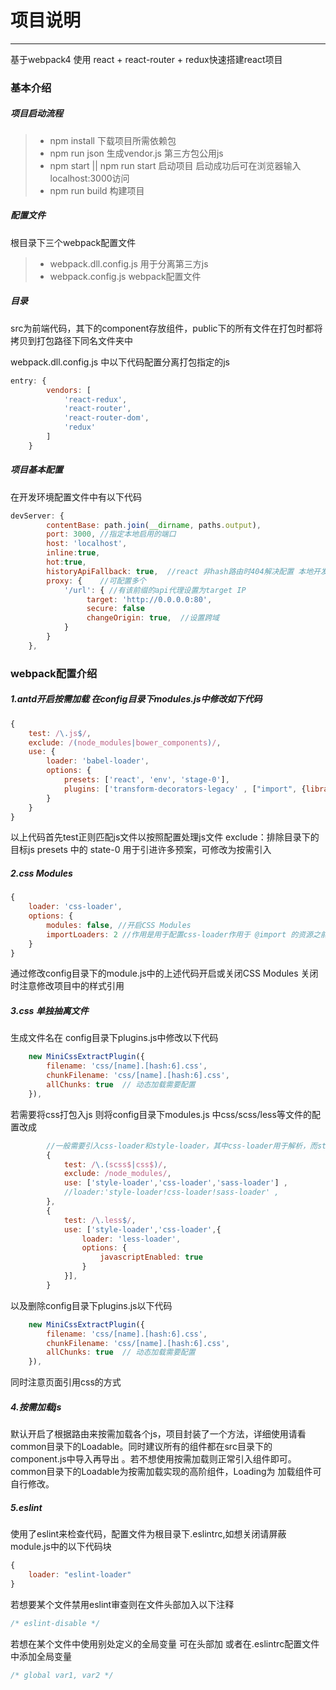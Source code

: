 # 项目说明
------
基于webpack4 使用 react + react-router + redux快速搭建react项目

### 基本介绍

##### 项目启动流程
>* npm install 下载项目所需依赖包
>* npm run json 生成vendor.js 第三方包公用js
>* npm start || npm run start 启动项目 启动成功后可在浏览器输入 localhost:3000访问
>* npm run build 构建项目

##### 配置文件
根目录下三个webpack配置文件
>* webpack.dll.config.js 用于分离第三方js
>* webpack.config.js webpack配置文件

##### 目录
src为前端代码，其下的component存放组件，public下的所有文件在打包时都将拷贝到打包路径下同名文件夹中


webpack.dll.config.js 中以下代码配置分离打包指定的js
```javascript
entry: {
        vendors: [
            'react-redux',
            'react-router',
            'react-router-dom',
            'redux'
        ]
    }
```

##### 项目基本配置
在开发环境配置文件中有以下代码
```javascript
devServer: {
        contentBase: path.join(__dirname, paths.output),
        port: 3000, //指定本地启用的端口
        host: 'localhost',
        inline:true,
        hot:true,
        historyApiFallback: true,  //react 非hash路由时404解决配置 本地开发路由请求指向index.html
        proxy: {    //可配置多个
            '/url': { //有该前缀的api代理设置为target IP
                 target: 'http://0.0.0.0:80',
                 secure: false
                 changeOrigin: true,  //设置跨域
            }
        }
    },
```


### webpack配置介绍

##### 1.antd开启按需加载 在config目录下modules.js中修改如下代码
```javascript
{
    test: /\.js$/,
    exclude: /(node_modules|bower_components)/,
    use: {
        loader: 'babel-loader',
        options: {
            presets: ['react', 'env', 'stage-0'],
            plugins: ['transform-decorators-legacy' , ["import", {libraryName: "antd", style: true}]]
        }
    }
}
```
以上代码首先test正则匹配js文件以按照配置处理js文件
exclude：排除目录下的目标js
presets 中的 state-0 用于引进许多预案，可修改为按需引入

##### 2.css Modules
```javascript
{
    loader: 'css-loader',
    options: {
        modules: false, //开启CSS Modules
        importLoaders: 2 //作用是用于配置css-loader作用于 @import 的资源之前需要经过其他loader的个数
    }
}
```
通过修改config目录下的module.js中的上述代码开启或关闭CSS Modules 关闭时注意修改项目中的样式引用

##### 3.css 单独抽离文件
生成文件名在 config目录下plugins.js中修改以下代码
```javascript
    new MiniCssExtractPlugin({
        filename: 'css/[name].[hash:6].css',
        chunkFilename: 'css/[name].[hash:6].css',
        allChunks: true  // 动态加载需要配置
    }),
```
若需要将css打包入js 则将config目录下modules.js 中css/scss/less等文件的配置改成 
```javascript
        //一般需要引入css-loader和style-loader，其中css-loader用于解析，而style-loader则将解析后的样式嵌入js代码
        {
            test: /\.(scss$|css$)/,
            exclude: /node_modules/,
            use: ['style-loader','css-loader','sass-loader'] ,
            //loader:'style-loader!css-loader!sass-loader' ,
        },
        {
            test: /\.less$/,
            use: ['style-loader','css-loader',{
                loader: 'less-loader',
                options: {
                    javascriptEnabled: true
                }
            }],
        }
```
以及删除config目录下plugins.js以下代码
```javascript
    new MiniCssExtractPlugin({
        filename: 'css/[name].[hash:6].css',
        chunkFilename: 'css/[name].[hash:6].css',
        allChunks: true  // 动态加载需要配置
    }),
```
同时注意页面引用css的方式

##### 4.按需加载js
默认开启了根据路由来按需加载各个js，项目封装了一个方法，详细使用请看common目录下的Loadable。同时建议所有的组件都在src目录下的component.js中导入再导出
。若不想使用按需加载则正常引入组件即可。common目录下的Loadable为按需加载实现的高阶组件，Loading为
加载组件可自行修改。

##### 5.eslint
使用了eslint来检查代码，配置文件为根目录下.eslintrc,如想关闭请屏蔽module.js中的以下代码块
```javascript
{
    loader: "eslint-loader"
}
```
若想要某个文件禁用eslint审查则在文件头部加入以下注释
```javascript
/* eslint-disable */
```
若想在某个文件中使用别处定义的全局变量 可在头部加 或者在.eslintrc配置文件中添加全局变量
```javascript
/* global var1, var2 */
```
